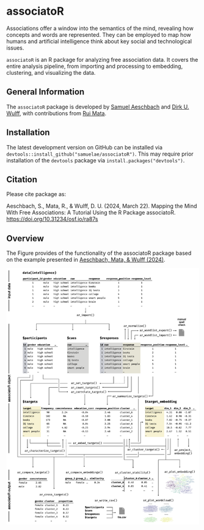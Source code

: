 # associatoR

Associations offer a window into the semantics of the mind, revealing how concepts and words are represented. They can be employed to map how humans and artificial intelligence think about key social and technological issues.

`associatoR` is an R package for analyzing free association data. It covers the entire analysis pipeline, from importing and processing to embedding, clustering, and visualizing the data.

## General Information

The `associatoR` package is developed by [Samuel Aeschbach](https://github.com/samuelae) and [Dirk U. Wulff](https://github.com/dwulff), with contributions from [Rui Mata](https://github.com/matarui).

## Installation

The latest development version on GitHub can be installed via `devtools::install_github("samuelae/associatoR")`. This may require prior installation of the `devtools` package via `install.packages("devtools")`.

## Citation

Please cite package as:

Aeschbach, S., Mata, R., & Wulff, D. U. (2024, March 22). Mapping the Mind With Free Associations: A Tutorial Using the R Package associatoR. <https://doi.org/10.31234/osf.io/ra87s>

## Overview

The Figure provides of the functionality of the associatoR package based on the example presented in [Aeschbach, Mata, & Wulff (2024)](https://doi.org/10.31234/osf.io/ra87s).

![](man/figures/overview.png)



